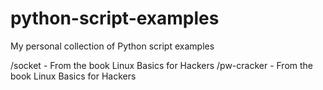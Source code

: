 # python-script-examples
My personal collection of Python script examples 

/socket - From the book Linux Basics for Hackers
/pw-cracker - From the book Linux Basics for Hackers
